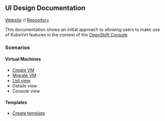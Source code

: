 ## UI Design Documentation

[Website](https://kubevirt.io/web-ui-design/) // [Repository](https://github.com/kubevirt/web-ui-design)

This documentation shows an initial approach to allowing users to make use of KubeVirt features in the context of the [OpenShift Console](https://github.com/openshift/console).

### Scenarios

#### Virtual Machines

- [Create VM](ui-design/virtual-machines/create-vm/create-vm.md)
- [Migrate VM](ui-design/virtual-machines/migrate-vm/migrate-vm.md)
- [List view](ui-design/virtual-machines/vm-list/vm-list.md)
- Details view
- Console view

#### Templates

- [Create template](ui-design/templates/create/create-template.md)
